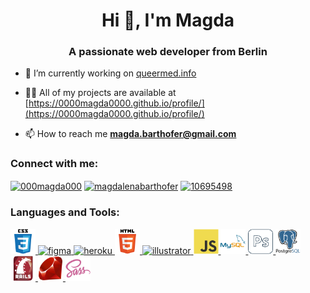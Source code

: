 <h1 align="center">Hi 👋, I'm Magda</h1>
<h3 align="center">A passionate web developer from Berlin</h3>

- 🔭 I’m currently working on [queermed.info](https://github.com/clara-lupa/queermed)

- 👨‍💻 All of my projects are available at [https://0000magda0000.github.io/profile/](https://0000magda0000.github.io/profile/)

- 📫 How to reach me **magda.barthofer@gmail.com**

<h3 align="left">Connect with me:</h3>
<p align="left">
<a href="https://twitter.com/000magda000" target="blank"><img align="center" src="https://cdn.jsdelivr.net/npm/simple-icons@3.0.1/icons/twitter.svg" alt="000magda000" height="30" width="40" /></a>
<a href="https://linkedin.com/in/magdalenabarthofer" target="blank"><img align="center" src="https://cdn.jsdelivr.net/npm/simple-icons@3.0.1/icons/linkedin.svg" alt="magdalenabarthofer" height="30" width="40" /></a>
<a href="https://stackoverflow.com/users/10695498" target="blank"><img align="center" src="https://cdn.jsdelivr.net/npm/simple-icons@3.0.1/icons/stackoverflow.svg" alt="10695498" height="30" width="40" /></a>
</p>

<h3 align="left">Languages and Tools:</h3>
<p align="left"> <a href="https://www.w3schools.com/css/" target="_blank"> <img src="https://raw.githubusercontent.com/devicons/devicon/master/icons/css3/css3-original-wordmark.svg" alt="css3" width="40" height="40"/> </a> <a href="https://www.figma.com/" target="_blank"> <img src="https://www.vectorlogo.zone/logos/figma/figma-icon.svg" alt="figma" width="40" height="40"/> </a> <a href="https://heroku.com" target="_blank"> <img src="https://www.vectorlogo.zone/logos/heroku/heroku-icon.svg" alt="heroku" width="40" height="40"/> </a> <a href="https://www.w3.org/html/" target="_blank"> <img src="https://raw.githubusercontent.com/devicons/devicon/master/icons/html5/html5-original-wordmark.svg" alt="html5" width="40" height="40"/> </a> <a href="https://www.adobe.com/in/products/illustrator.html" target="_blank"> <img src="https://www.vectorlogo.zone/logos/adobe_illustrator/adobe_illustrator-icon.svg" alt="illustrator" width="40" height="40"/> </a> <a href="https://developer.mozilla.org/en-US/docs/Web/JavaScript" target="_blank"> <img src="https://raw.githubusercontent.com/devicons/devicon/master/icons/javascript/javascript-original.svg" alt="javascript" width="40" height="40"/> </a> <a href="https://www.mysql.com/" target="_blank"> <img src="https://raw.githubusercontent.com/devicons/devicon/master/icons/mysql/mysql-original-wordmark.svg" alt="mysql" width="40" height="40"/> </a> <a href="https://www.photoshop.com/en" target="_blank"> <img src="https://raw.githubusercontent.com/devicons/devicon/master/icons/photoshop/photoshop-line.svg" alt="photoshop" width="40" height="40"/> </a> <a href="https://www.postgresql.org" target="_blank"> <img src="https://raw.githubusercontent.com/devicons/devicon/master/icons/postgresql/postgresql-original-wordmark.svg" alt="postgresql" width="40" height="40"/> </a> <a href="https://rubyonrails.org" target="_blank"> <img src="https://raw.githubusercontent.com/devicons/devicon/master/icons/rails/rails-original-wordmark.svg" alt="rails" width="40" height="40"/> </a> <a href="https://www.ruby-lang.org/en/" target="_blank"> <img src="https://raw.githubusercontent.com/devicons/devicon/master/icons/ruby/ruby-original.svg" alt="ruby" width="40" height="40"/> </a> <a href="https://sass-lang.com" target="_blank"> <img src="https://raw.githubusercontent.com/devicons/devicon/master/icons/sass/sass-original.svg" alt="sass" width="40" height="40"/> </a> </p>
